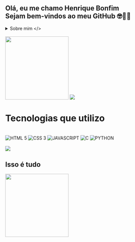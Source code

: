 ## Olá, eu me chamo Henrique Bonfim<br/>Sejam bem-vindos ao meu GitHub 🤓👍🏾

<details>
  <summary>Sobre mim &lt;/&gt;</summary>

  - Graduando em Sistema de Informação - UNIFESSPA.
  - Um amante de volei, animes, filmes de terro (as trasheira são minhas favoritos) e jogos.
</details>
<br/>

<img height="200" aling="left" src="https://github-readme-stats.vercel.app/api?username=henriquemb05&show_icons=true&theme=synthwave&locale=pt-br&rank_icon=github&hide_border=true"/>
<img aling="left" src="https://github-readme-streak-stats.herokuapp.com/?user=henriquemb05&theme=synthwave&hide_border=true"/>

# Tecnologias que utilizo
<div style="display: inline_block"><br/>
<img align="center" alt="HTML 5" src="https://img.shields.io/badge/HTML5-E34F26?style=for-the-badge&logo=html5&logoColor=white">
<img align="center" alt="CSS 3" src="https://img.shields.io/badge/CSS3-1572B6?style=for-the-badge&logo=css3&logoColor=white">
<img align="center" alt="JAVASCRIPT" src="https://img.shields.io/badge/JavaScript-323330?style=for-the-badge&logo=javascript&logoColor=F7DF1E">
<img align="center" alt="C" src="https://img.shields.io/badge/C-00599C?style=for-the-badge&logo=c&logoColor=white">
<img align="center" alt="PYTHON" src="https://img.shields.io/badge/Python-FFD43B?style=for-the-badge&logo=python&logoColor=blue">
</div><br/>

<img src="https://github-readme-stats.vercel.app/api/top-langs/?username=henriquemb05&layout=donut&theme=synthwave&locale=pt-br&hide_border=true"/>


## Isso é tudo
<img height="200" src="https://64.media.tumblr.com/4341a7bf8879e16c565af2397267d633/0ddab0a96d63418b-70/s500x750/55cf95fdfe391a48a382111ee59a78d5aa03b1b6.gifv"/>
